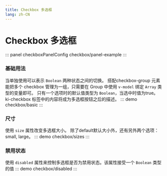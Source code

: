 ```yaml
---
title: Checkbox 多选框
lang: zh-CN
---
```


<script setup>
import {checkboxPanelConfig} from '../../components/panel/config'
</script>

# Checkbox 多选框
::: panel checkboxPanelConfig
checkbox/panel-example
:::


### 基础用法
当单独使用可以表示 `Boolean` 两种状态之间的切换。
搭配checkbox-group 元素能把多个 checkbox 管理为一组，只需要在 Group 中使用 `v-model` 绑定 `Array` 类型的变量即可。 只有一个选项时的默认值类型为 `Boolean`，当选中时值为true。
ki-checkbox 标签中的内容将成为多选框按钮之后的描述。
::: demo
checkbox/basic
:::

### 尺寸
使用 `size` 属性改变多选框大小。 除了default默认大小外，还有另外两个选项：small, large。
::: demo
checkbox/sizes
:::

### 禁用状态
使用 `disabled` 属性来控制多选框是否为禁用状态。该属性接受一个 `Boolean` 类型的值
::: demo
checkbox/disabled
:::
